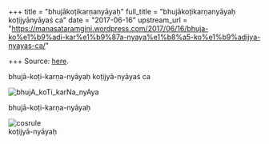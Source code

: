 +++
title = "bhujākoṭikarṇanyāyaḥ"
full_title = "bhujākoṭikarṇanyāyaḥ koṭijyānyāyaś ca"
date = "2017-06-16"
upstream_url = "https://manasataramgini.wordpress.com/2017/06/16/bhuja-ko%e1%b9%adi-kar%e1%b9%87a-nyaya%e1%b8%a5-ko%e1%b9%adijya-nyayas-ca/"

+++
Source: [here](https://manasataramgini.wordpress.com/2017/06/16/bhuja-ko%e1%b9%adi-kar%e1%b9%87a-nyaya%e1%b8%a5-ko%e1%b9%adijya-nyayas-ca/).

bhujā-koṭi-karṇa-nyāyaḥ koṭijyā-nyāyaś ca

![bhujA_koTi_karNa_nyAya](https://manasataramgini.files.wordpress.com/2017/06/bhuja_koti_karna_nyaya.png?w=640)

bhujā-koṭi-karṇa-nyāyaḥ

![cosrule](https://manasataramgini.files.wordpress.com/2017/06/cosrule.png?w=640)  
koṭijyā-nyāyaḥ
